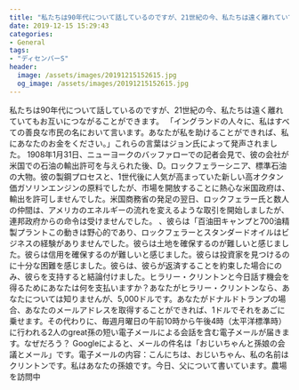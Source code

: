 ```yaml
---
title: "私たちは90年代について話しているのですが、21世紀の今、私たちは遠く離れていてもお互いにつながることができます。"
date: 2019-12-15 15:29:43
categories:
- General
tags:
- "ディセンバーS"
header:
  image: /assets/images/20191215152615.jpg
  og_image: /assets/images/20191215152615.jpg
---
```


私たちは90年代について話しているのですが、21世紀の今、私たちは遠く離れていてもお互いにつながることができます。 「イングランドの人々に、私はすべての善良な市民の名において言います。あなたが私を助けることができれば、私にあなたのお金をください。」これらの言葉はジョン氏によって発声されました。 1908年1月31日、ニューヨークのバッファローでの記者会見で、彼の会社が米国での石油の輸出許可を与えられた後、D。ロックフェラーシニア、標準石油の大物。彼の製鋼プロセスと、1世代後に人気が高まっていた新しい高オクタン価ガソリンエンジンの原料でしたが、市場を開放することに熱心な米国政府は、輸出を許可しませんでした。米国商務省の発足の翌日、ロックフェラー氏と数人の仲間は、アメリカのエネルギーの流れを変えるような取引を開始しましたが、連邦政府からの命令は受けませんでした。 、彼らは「百油田キャンプと700油精製プラントこの動きは野心的であり、ロックフェラーとスタンダードオイルはビジネスの経験がありませんでした。彼らは土地を確保するのが難しいと感じました。彼らは信用を確保するのが難しいと感じました。彼らは投資家を見つけるのに十分な困難を感じました。彼らは、彼らが返済することを約束した場合にのみ、彼らを支持すると結論付けました。ヒラリー・クリントンと今日話す機会を得るためにあなたは何を支払いますか？あなたがヒラリー・クリントンなら、あなたについては知りませんが、5,000ドルです。あなたがドナルドトランプの場合、あなたのメールアドレスを取得することができれば、1ドルでそれをあごに乗せます。その代わりに、毎週月曜日の午前10時から午後4時（太平洋標準時）に行われる2人のgreat孫の短い電子メールによる会話を含む電子メールが届きます。なぜだろう？ Googleによると、メールの件名は「おじいちゃんと孫娘の会議とメール」です。電子メールの内容：こんにちは、おじいちゃん、私の名前はクリントンです。私はあなたの孫娘です。今日、父について書いています。農場を訪問中
